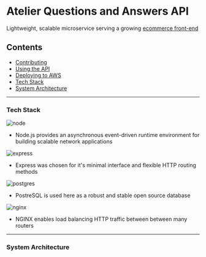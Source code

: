 # Atelier Questions and Answers API

Lightweight, scalable microservice serving a growing [ecommerce front-end](https://github.com/RFP54-Helios/FEC)

## Contents

- [Contributing](CONTRIBUTING.md)
- [Using the API](docs/API-usage.md)
- [Deploying to AWS](docs/Deployment.md)
- [Tech Stack](#tech-stack)
- [System Architecture](#system-architecture)

---

### Tech Stack

![node](https://www.vectorlogo.zone/logos/nodejs/nodejs-ar21.svg)

- Node.js provides an asynchronous event-driven runtime environment for building scalable network applications

![express](https://www.vectorlogo.zone/logos/expressjs/expressjs-ar21.svg)

- Express was chosen for it's minimal interface and flexible HTTP routing methods

![postgres](https://www.vectorlogo.zone/logos/postgresql/postgresql-ar21.svg)

- PostreSQL is used here as a robust and stable open source database

![nginx](https://www.vectorlogo.zone/logos/nginx/nginx-ar21.svg)

- NGINX enables load balancing HTTP traffic between between many routers

---

### System Architecture

